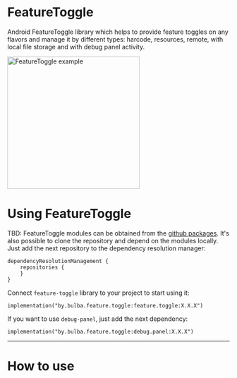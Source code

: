 # FeatureToggle
Android FeatureToggle library which helps to provide feature toggles on any flavors and manage it by different types:
harcode, resources, remote, with local file storage and with debug panel activity.

<img src="resources/main.gif" alt="FeatureToggle example" style="width:300px;"/>

# Using FeatureToggle 
TBD:
FeatureToggle modules can be obtained from the [github packages](https://maven.pkg.github.com/IlyaPavlovskii/FeatureToggle). 
It's also possible to clone the repository and depend on the modules locally.
Just add the next repository to the dependency resolution manager:

```
dependencyResolutionManagement {
    repositories {
    }
}
```

Connect `feature-toggle` library to your project to start using it:

```
implementation("by.bulba.feature.toggle:feature.toggle:X.X.X")
```

If you want to use `debug-panel`, just add the next dependency:

```
implementation("by.bulba.feature.toggle:debug.panel:X.X.X")
```

---------------------------------------------------------------------------
# How to use
